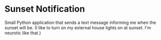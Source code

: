 # Sunset Notification
Small Python application that sends a text message informing me when the sunset will be. (I like to turn on my external house lights on at sunset. I'm neurotic like that.)